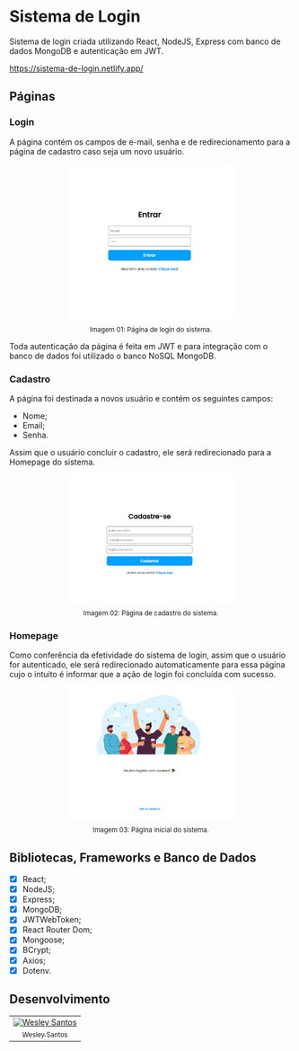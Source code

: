 # Sistema de Login

Sistema de login criada utilizando React, NodeJS, Express com banco de dados MongoDB e autenticação em JWT.

https://sistema-de-login.netlify.app/

## Páginas

### Login

A página contém os campos de e-mail, senha e de redirecionamento para a página de cadastro caso seja um novo usuário.

<div align="center" margin="10px 0px">
  <img src="./client/src/assets/img/pgLogin.jpg" alt="Página de login do Sistema de Login." width="300px"><br/>
  <sub>Imagem 01: Página de login do sistema.</sub>
</div>

Toda autenticação da página é feita em JWT e para integração com o banco de dados foi utilizado o banco NoSQL MongoDB.

### Cadastro

A página foi destinada a novos usuário e contém os seguintes campos:

- Nome;
- Email;
- Senha.

Assim que o usuário concluir o cadastro, ele será redirecionado para a Homepage do sistema. 

<div align="center" margin="10px 0px">
  <img src="./client/src/assets/img/pgCadastro.jpg" alt="Página de cadastro do Sistema de Login." width="300px"><br/>
  <sub>Imagem 02: Página de cadastro do sistema.</sub>
</div>

### Homepage

Como conferência da efetividade do sistema de login, assim que o usuário for autenticado, ele será redirecionado automaticamente para essa página cujo o intuito é informar que a ação de login foi concluída com sucesso.

<div align="center" margin="10px 0px">
  <img src="./client/src/assets/img/pgHome.jpg" alt="Página inicial do Sistema de Login." width="300px"><br/>
  <sub>Imagem 03: Página inicial do sistema.</sub>
</div>

## Bibliotecas, Frameworks e Banco de Dados

- [x] React;
- [x] NodeJS;
- [x] Express;
- [x] MongoDB;
- [x] JWTWebToken;
- [x] React Router Dom;
- [x] Mongoose;
- [x] BCrypt;
- [x] Axios;
- [x] Dotenv.

## Desenvolvimento

<table>
  <tr>
    <td border="1px solid #ddd" align="center">
      <a href="https://github.com/wesleysantossts">
        <img src="https://avatars.githubusercontent.com/u/56703526?v=4" width="100px" alt="Wesley Santos"/>
        <br/>
        <sub>Wesley Santos</sub>
      </a>
    </td>
  </tr>
</table>
